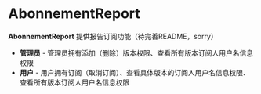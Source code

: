 ﻿
# AbonnementReport


**AbonnementReport** 提供报告订阅功能（待完善README，sorry）

- **管理员** - 管理员拥有添加（删除）版本权限、查看所有版本订阅人用户名信息权限
- **用户** -  用户拥有订阅（取消订阅）、查看具体版本的订阅人用户名信息权限、查看所有版本订阅人用户名信息权限
